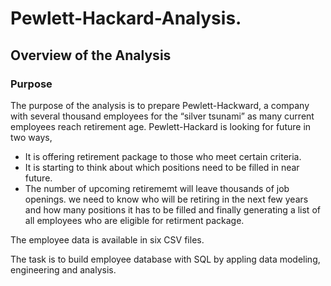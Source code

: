 # Pewlett-Hackard-Analysis.
## Overview of the Analysis
### Purpose
The purpose of the analysis is to prepare Pewlett-Hackward, a company with several thousand employees for the “silver tsunami” as many current employees reach retirement age. Pewlett-Hackard is looking for future in two ways, 
* It is offering retirement package to those who meet certain criteria. 
* It is starting to think about which positions need to be filled in near future. 
* The number of upcoming retirememt will leave thousands of job openings.
we need to know who will be retiring in the next few years and how many positions it has to be filled and finally generating a list of all employees who are eligible for retirment package. 

The employee data is available in six CSV files.

The task is to build employee database with SQL by appling data modeling, engineering and analysis.
